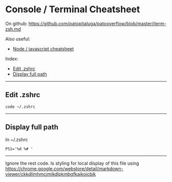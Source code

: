 # Console / Terminal Cheatsheet

On github: https://github.com/patopitaluga/patooverflow/blob/master/iterm-zsh.md

Also useful:
* [Node / javascript cheatsheet](https://github.com/patopitaluga/patooverflow/blob/master/console-terminal.md)

Index:
* [Edit .zshrc](#edit-zshrc)
* [Display full path](#display-full-path)

------
## <a name="edit-zshrc"></a> Edit .zshrc
`code ~/.zshrc`

------
## <a name="display-full-path"></a> Display full path
In ~/.zshrc
```
PS1='%d %# '
```

------
Ignore the rest code. Is styling for local display of this file using https://chrome.google.com/webstore/detail/markdown-viewer/ckkdlimhmcjmikdlpkmbgfkaikojcbjk
<style>
  .markdown-body {
    position: relative;
  }
  .cpy-btns {
    background: transparent;
    border: 0;
    cursor: pointer;
    display: block;
    font-family: monospace;
    font-size: 11px;
    margin-top: -4px;
    position: absolute;
    right: 45px;
    width: auto;
  }
  .cpy-btns::before {
    content: 'COPY'
  }
</style>
